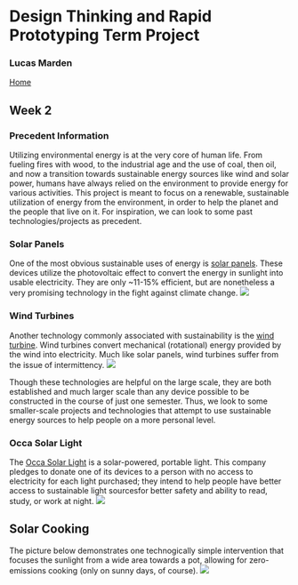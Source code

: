 # Design Thinking and Rapid Prototyping Term Project
### Lucas Marden
[Home](https://lmarden.github.io/rapid-prototyping/)   

## Week 2

### Precedent Information
Utilizing environmental energy is at the very core of human life. From fueling fires with wood, to the industrial age and the use of coal, then oil, and now a transition towards sustainable energy sources like wind and solar power, humans have always relied on the environment to provide energy for various activities. This project is meant to focus on a renewable, sustainable utilization of energy from the environment, in order to help the planet and the people that live on it. For inspiration, we can look to some past technologies/projects as precedent.

### Solar Panels
One of the most obvious sustainable uses of energy is [solar panels](https://en.wikipedia.org/wiki/Solar_panel). These devices utilize the photovoltaic effect to convert the energy in sunlight into usable electricity. They are only ~11-15% efficient, but are nonetheless a very promising technology in the fight against climate change.
![](https://images.unsplash.com/photo-1509391366360-2e959784a276?ixid=MnwxMjA3fDB8MHxzZWFyY2h8MXx8c29sYXIlMjBwYW5lbHxlbnwwfHwwfHw%3D&ixlib=rb-1.2.1&w=1000&q=80)

### Wind Turbines
Another technology commonly associated with sustainability is the [wind turbine](https://en.wikipedia.org/wiki/Wind_turbine). Wind turbines convert mechanical (rotational) energy provided by the wind into electricity. Much like solar panels, wind turbines suffer from the issue of intermittency.
![](https://media.nature.com/lw800/magazine-assets/d41586-018-07528-1/d41586-018-07528-1_16294674.jpg)

Though these technologies are helpful on the large scale, they are both established and much larger scale than any device possible to be constructed in the course of just one semester. Thus, we look to some smaller-scale projects and technologies that attempt to use sustainable energy sources to help people on a more personal level.


### Occa Solar Light
The [Occa Solar Light](https://occa.namenesolar.com/) is a solar-powered, portable light. This company pledges to donate one of its devices to a person with no access to electricity for each light purchased; they intend to help people have better access to sustainable light sourcesfor better safety and ability to read, study, or work at night.
![](https://pbs.twimg.com/media/E_0hvURVIAQuNdc.jpg)

## Solar Cooking
The picture below demonstrates one technogically simple intervention that focuses the sunlight from a wide area towards a pot, allowing for zero-emissions cooking (only on sunny days, of course).
![](https://www.borgenmagazine.com/wp-content/uploads/2013/08/1682812-slide-wilson-solar-grill-4_opt1.jpg)
